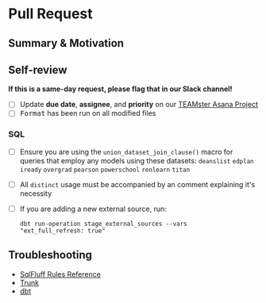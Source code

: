 # Pull Request

## Summary & Motivation

[//]: # "When merged, this pull request will..."

## Self-review

**If this is a same-day request, please flag that in our Slack channel!**

- [ ] Update **due date**, **assignee**, and **priority** on our
      [TEAMster Asana Project](https://app.asana.com/0/1205971774138578/1205971926225838)
- [ ] <kbd>Format</kbd> has been run on all modified files

### SQL

- [ ] Ensure you are using the `union_dataset_join_clause()` macro for queries that employ any
      models using these datasets: `deanslist` `edplan` `iready` `overgrad` `pearson` `powerschool`
      `renlearn` `titan`
- [ ] All `distinct` usage must be accompanied by an comment explaining it's necessity
- [ ] If you are adding a new external source, run:

      dbt run-operation stage_external_sources --vars
      "ext_full_refresh: true"

## Troubleshooting

- [SqlFluff Rules Reference](https://docs.sqlfluff.com/en/stable/rules.html)
- [Trunk](https://teamschools.github.io/teamster/CONTRIBUTING/#trunk)
- [dbt](https://teamschools.github.io/teamster/CONTRIBUTING/#dbt-cloud_1)
